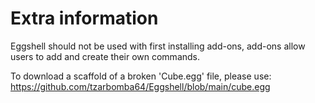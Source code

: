 # Extra information

Eggshell should not be used with first installing add-ons, add-ons allow users to add and create their own commands.

To download a scaffold of a broken 'Cube.egg' file, please use: https://github.com/tzarbomba64/Eggshell/blob/main/cube.egg
